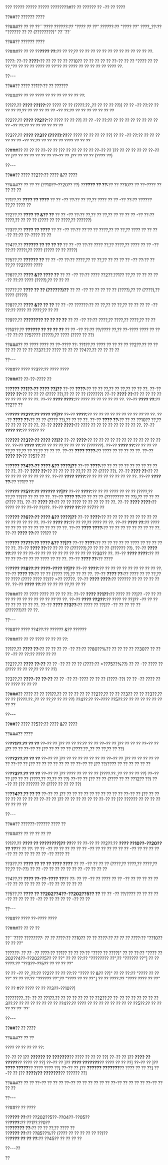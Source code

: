??? ????? ????? ????? ????????#?? ?? ?????? ?? -?? ?? ????

??##?? ?????? ????

??###?? ?? ??
??```????
????_??:?? "???? ?? ??"
????_??:?? "???? ??"
????_??:?? "?????? ?? ?? (????????)"
??``??`

??##?? ?????? ????

??###?? ?? ??
??**???? ??:**?? ?? ??,?? ?? ?? ?? ?? ?? ?? ?? ?? ?? ?? ?? ?? ??.

????:
??-?? **????:**?? ?? ?? ?? ?? ??10?? ?? ?? ?? ?? ?? ??-?? ?? ?? "???? ?? ?? ??,"?? ?? ?? ?? ???? ?? ??'?? ?? ???? ?? ?? ?? ?? ?? ???? ??.

??---

??##?? ???? ??1??:?? ?? ??????

??###?? ?? ??
???? ?? ?? ?? ?? ?? ?? ??:

??1??.?? **???? ??1??:**?? ???? ?? ?? (????.??.,?? ?? ?? ?? ??)]
??  ?? -?? ??:?? ?? ?? ?? ??,?? ?? ?? ??
??  ?? -?? ??:?? ?? ?? ?? ?? ?? ?? ??

??2??.?? **???? ??2??:**?? ???? ?? ?? ??]
??  ?? -?? ??:?? ?? ?? ?? ?? ?? ?? ??
??  ?? -?? ??:?? ?? ?? ?? ?? ?? ??

??3??.?? **???? ??3?? (????):??**?? ???? ?? ?? ?? ?? ??]
??  ?? -?? ??:?? ?? ?? ?? ??
??  ?? -?? ??:?? ?? ?? ?? ?? ???? ?? ?? ??

??###?? ?? ?? ??
??-?? ?? ]?? ?? ?? ?? ?? ??
??-?? ?? ]?? ?? ?? ?? ?? ??
??-?? ?? ]?? ?? ?? ?? ?? ?? ??
??-?? ?? ]?? ?? ?? ?? (???? ??)

??---

??##?? ???? ??2??:?? ???? &?? ????

??###?? ?? ?? ?? (??10??-??20?? ??)
??**???? ?? ??:**?? ?? ??10?? ?? ??-???? ?? ?? ?? ??

??1??.?? **???? ?? ????**
??  ?? -?? ??:?? ?? ??,?? ????
??  ?? -?? ??:?? ?????? ??,?? ???? ??

??2??.?? **???? ?? &?? ??**
??  ?? -?? ??:?? ??,?? ?? ??,?? ?? ??
??  ?? -?? ??:?? ????,?? ?? ?? ?? (???? ?? ?? ????,?? ??????)

??3??.?? **???? ?? ????**
??  ?? -?? ??:?? ??'?? ?? ????,?? ?? ??,?? ???? ??
??  ?? -?? ??:?? ??-???? ?? ??

??4??.?? **?????? ?? ?? ?? ??**
??  ?? -?? ??:?? ???? ??,?? ????,?? ????
??  ?? -?? ??:?? ????!,?? ???? (???? ?? ?? ????)

??5??.?? **?????? ??**
??  ?? -?? ??:?? ????,?? ?? ??,?? ?? ??
??  ?? -?? ??:?? ?? ??,?? ??2???? ????

??6??.?? **???? &?? ???? ??**
??  ?? -?? ??:?? ???? ??2??.??1?? ??,?? ?? ??
??  ?? -?? ??:?? ???? (????),?? ?? ?? ??

??7??.?? **???? ?? ?? (??????)??**
??  ?? -?? ?? ?? ?? ?? ?? (????),?? ?? (????),?? ???? (????)

??8??.?? **???? &?? ?? ??**
??  ?? -?? ??????:?? ?? ??,?? ?? ??,?? ?? ??
??  ?? -?? ??:?? ???? ?? ????,?? ?? ??

??9??.?? **???????? ?? ?? ?? ??**
??  ?? -?? ??:?? ????,?? ????,?? ????,?? ?? ??

??10??.?? **?????? ?? ?? ?? ??**
??   ?? -?? ??:?? ??/???? ??,?? ??-???? ????
??   ?? -?? ??:?? ??5???? (????),?? ???? (???? ?? ??)

??###?? ?? ????
???? ?? ??-???? ??:
??1??.?? ???? ?? ?? ?? ??
??2??.?? ?? ?? ?? ?? ?? ?? ??
??3??.?? ???? ?? ?? ??
??4??.?? ?? ?? ?? ??

??---

??##?? ???? ??3??:?? ???? ????

??###?? ??-??-???? ??

??**???? ??1??:?? ???? ??]??**
??-?? **????:**?? ?? ?? ??,?? ?? ??,?? ?? ?? ??.
??-?? **???? ??:**?? ?? ?? ?? (???? ??),?? ?? ?? ?? (??????)
??-?? **???? ??:**?? ?? ?? ?? ?? ?? ?? ?? ?? ?? ??.
??-?? **???? ????:**?? ???? ?? ?? ?? ?? ?? ??.
??-?? **???? ??:**?? ??2?? ??

??**???? ??2??:?? ???? ??]??**
??-?? **????:**?? ?? ?? ?? ?? ?? ?? ?? ?? ??'?? ??.
??-?? **???? ??:**?? ?? ?? (???? ??),?? ?? ?? ??.
??-?? **???? ??:**?? ?? ?? ??10?? ??,?? ?? ?? ?? ?? ?? ??.
??-?? **???? ????:**?? ???? ?? ?? ?? ?? ?? ?? ?? ?? ??.
??-?? **???? ??:**?? ??1?? ??

??**???? ??3??:?? ???? ??]??**
??-?? **????:**?? ?? ?? ?? ?? ?? ?? ?? ?? ?? ?? ?? ?? ??.
??-?? **???? ??:**?? ?? ?? ??,?? ?? ?? ?? (??????).
??-?? **???? ??:**?? ?? ?? ?? ??,?? ??,?? ?? ??,?? ?? ?? ??.
??-?? **???? ????:**?? ???? ?? ?? ?? ?? ??.
??-?? **???? ??:**?? ??5?? ??

??**???? ??4??:?? ???? &?? ????]??**
??-?? **????:**?? ?? ?? ?? ?? ?? ?? ?? ?? ?? ?? ??.
??-?? **???? ??:**?? ?? ?? ?? ?? ??,?? ?? ?? (???? ??).
??-?? **???? ??:**?? ?? ?? ?? ?? ?? ?? ?? ?? ??.
??-?? **???? ????:**?? ?? ?? ?? ?? ?? ?? ?? ??.
??-?? **???? ??:**?? ??1?? ??

??**???? ??5??:?? ?????? ??]??**
??-?? **????:**?? ?? ?? ???? ?? ?? ?? (????,?? ??,?? ??)?? ?? ?? ?? ??.
??-?? **???? ??:**?? ?? ?? ?? (???????? ?? ??),?? ?? ?? ?? (???? ??).
??-?? **???? ??:**?? ?? ?? ???? ?? ?? ?? ?? ?? ??.
??-?? **???? ????:**?? ???? ?? ?? ??-?? ??/??.
??-?? **???? ??:**?? ??7?? ??

??**???? ??6??:?? ???? &?? ????]??**
??-?? **????:**?? ?? ?? ?? ?? ?? ?? ?? ?? ?? ?? ?? ?? ?? ?? ??.
??-?? **???? ??:**?? ?? ??,?? ???? ?? ??.
??-?? **???? ??:**?? ???? ?? ?? ?? ?? ?? ?? ?? ?? ?? ?? ??.
??-?? **???? ????:**?? ?? ?? ?? ?? ?? ?? ?? ?? ??.
??-?? **???? ??:**?? ??1?? ??

??**???? ??7??:?? ???? &?? ??]??**
??-?? **????:**?? ?? ?? ?? ?? ?? ???? ?? ?? ?? ?? ?? ??.
??-?? **???? ??:**?? ?? ?? ?? (??????),?? ?? ?? ?? (?????? ??).
??-?? **???? ??:**?? ?? ?? ??-?? ?? ?? ?? ?? ?? ?? ?? ?? ?? ??30?? ??.
??-?? **???? ????:**?? ?? ?? ?? ??-?? ?? ?? ???? ?? ?? ??.
??-?? **???? ??:**?? ????

??**???? ??8??:?? ????-???? ??]??**
??-?? **????:**?? ?? ?? ?? ?? ?? ?? ?? ?? ?? ??.
??-?? **???? ??:**?? ?? ?? (???? ??),?? ?? ?? ??.
??-?? **???? ??:**?? ???? ?? ?? ??,?? ?? ???? (???? ???? ??)?? >?? ??7??.
??-?? **???? ????:**?? ?????? ?? ?? ?? ?? ?? ??.
??-?? **???? ??:**?? ?? ?? ?? ??,?? ?? ??

??###?? ?? ????
???? ?? ?? ?? ??:
??-?? **???? ??1??:**?? ???? ?? ??]?? -?? ?? ?? ?? ?? ?? ?? ?? ?? ?? ?? ??'?? ??.
??-?? **???? ??2??:**?? ???? ?? ??]?? -?? ?? ?? ?? ?? ?? ?? ?? ??.
??-?? **???? ??3??:**?? ???? ?? ??]?? -?? ?? ?? ?? ?? (??????)?? ?? ??.

??---

??##?? ???? ??4??:?? ?????? &?? ??????

??###?? ?? ??
???? ?? ?? ?? ??:

??1??.?? **???? ??:**?? ?? ??
??  ?? -?? ??:?? ??80??%?? ?? ?? ?? ?? ??30?? ??
??  ?? -?? ?? ??:?? ???? ?? ??

??2??.?? **???? ??:??**
??  ?? -?? ?? ?? ?? (????:?? >??75??%??)
??  ?? -?? ???? ?? (???? ?? ?? ??,?? ?? ?? ??)

??3??.?? **????-?? ??:??**
??  ?? -?? ??-???? ?? ?? ?? (????-??)
??  ?? -?? ???? ?? ?? ???? ?? ?? ??

??###?? ???? ?? ??
??1??.?? ?? ?? ?? ?? ??
??2??.?? ?? ?? ??3?? ?? ??
??3??.?? ?? ?? (????.??.,?? ?? ??,?? ?? ?? ??)
??4??.?? ??-????
??5??.?? ?? ?? ?? ?? ?? ?? ?? ??

??---

??##?? ???? ??5??:?? ???? &?? ????

??###?? ????

??**??1??.?? ?? ??**
??-?? ?? ]?? ?? ?? ??.?? ?? ??
??-?? ?? ]?? ?? ?? ??
??-?? ?? ]?? ?? ??
??-?? ?? ]?? ?? ?? ?? ?? (????.??.,?? ?? ??,?? ?? ??)

??**??2??.?? ?? ??**
??-?? ?? ]?? ?? ?? ?? ?? ?? ?? ??
??-?? ?? ]?? ?? ?? ?? ?? ?? ??
??-?? ?? ]?? ?? ?? ?? ?? ?? ?? ??
??-?? ?? ]?? ??/???? ?? ?? ?? ?? ?? ??

??**??3??.?? ?? ??**
??-?? ?? ]?? ???? ?? ?? ?? ?? (????.??.,?? ?? ?? ?? ??)
??-?? ?? ]?? ?? ?? (????,?? ??,?? ?? ??)
??-?? ?? ]?? ?? ?? (???? ?? ?? ??12?? ??)
??-?? ?? ]?? ?????? ?? (???? ?? ?? ?? ??)

??**??4??.?? ?? ??**
??-?? ?? ]?? ?? ?? ?? ?? ?? ?? ?? ?? ?? ??
??-?? ?? ]?? ?? ?? ?? ?? ?? ?? ?? ??
??-?? ?? ]?? ?? ?? ?? ?? ?? ??
??-?? ?? ]?? ?????? ?? ?? ?? ?? ?? ?? ?? ??

??---

??##?? ??????-?????? ???? ??

??###?? ?? ?? ?? ?? ??

??1??.?? **???? ?? ????????]?? ??**?? ?? ??-?? ??
??2??.?? **???? ??10??-??20?? ?? ??**?? ?? ??:
??  ?? -?? ?? ?? ?? ??
??  ?? -?? ?? ?? ?? ??
??  ?? -?? ?? ??
??  ?? -?? ?? ?? ?? ??
??  ?? -?? ???? ??

??3??.?? **???? ?? ?? ?? ???? ????**
??  ?? -?? ?? ?? ?? (????,?? ????,?? ????,?? ??,?? ??-??)
??  ?? -?? ?? ?? ?? ??
??  ?? -?? ?? ?? ??

??4??.?? **???? ??-??-???? ??**?? ??:
??  ?? -?? ?? ????
??  ?? -?? ?? ?? ??
??  ?? -?? ?? ?? ?? ??
??  ?? -?? ?? ?? ?? ?? ??

??5??.?? **???? ?? ??202??4??-??202??5?? ??**
??  ?? -?? ??/???? ?? ??
??  ?? -?? ?? ??
??  ?? -?? ?? ?? ??
??  ?? -?? ?? ??

??---

??##?? ???? ??-???? ????

??###?? ?? ?? ??

??```????
????_????:
?? ?? ??_??:?? ??10??
?? ?? ??_??:?? ??
?? ?? ??_??:?? "??10?? ?? ?? ??"

????_??:
?? ?? -?? ??_??:?? ??1??
??   ?? ??:?? "???? ?? ????]"
??   ?? ??:?? "???? ??202??4??-??202??5?? ?? ??"
??   ?? ??:?? "???????? ??",?? "?????? ??"]
??   ?? ????:?? "??3??-??5?? ?? ?? ?? ??"

?? ?? -?? ??_??:?? ??2??
??   ?? ??:?? "???? ?? &?? ??]"
??   ?? ??:?? "???? ?? ?? ??"
??   ?? ??:?? "?????? ??",?? "???? ?? ?? ??"]
??   ?? ????:?? "???? ???? ?? ??"

?? ?? #?? ???? ?? ?? ??3??-??10??]

????????_??:
?? ?? ??1??.?? ?? ?? ?? ??
?? ?? ??2??.?? ??-?? ?? ?? ??
?? ?? ??3??.?? ?? ?? ?? ?? ??
?? ?? ??4??.?? ???? ?? ?? ?? ?? ?? ??
?? ?? ??5??.?? ?? ?? ?? ??
??``??`

??---

??##?? ?? ????

??###?? ?? ??

???? ?? ?? ?? ?? ??:

??-?? ?? ]?? **?????? ?? ???????**?? ???? ?? ?? ?? ??]
??-?? ?? ]?? **???? ?? ?????**?? ???? ?? ??]
??-?? ?? ]?? **???? ???????**?? ???? ?? ?? ??]
??-?? ?? ]?? **???? ?????**?? ???? ???? ??]
??-?? ?? ]?? **?????? ???????**?? ???? ?? ?? ??]
??-?? ?? ]?? **????/?? ???????**?? ?????? ??]

??###?? ?? ??
??-?? ?? ?? ??
??-?? ?? ?? ?? ?? ?? ??
??-?? ?? ?? ?? ??
??-?? ?? ?? ??

??---

??##?? ?? ????

??**???? ??:**?? ??202??5??-??04??-??05??  
??**????:**?? ??1??.??0??  
??**?????? ??:**?? ?? ?? ??,?? ???? ??  
??**???? ??:**?? ??85??%?? (???? ?? ?? ?? ?? ?? ??)??  
??**???? ?? ?? ??:**?? ??45?? ?? ?? ?? ??  

??---??

??